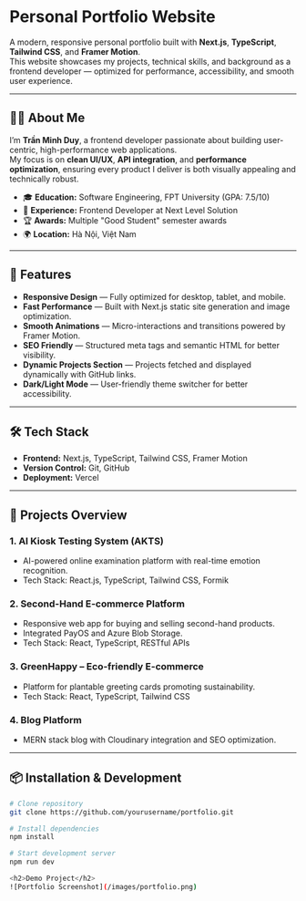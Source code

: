 # Personal Portfolio Website

A modern, responsive personal portfolio built with **Next.js**, **TypeScript**, **Tailwind CSS**, and **Framer Motion**.  
This website showcases my projects, technical skills, and background as a frontend developer — optimized for performance, accessibility, and smooth user experience.

---

## 👨‍💻 About Me

I’m **Trần Minh Duy**, a frontend developer passionate about building user-centric, high-performance web applications.  
My focus is on **clean UI/UX**, **API integration**, and **performance optimization**, ensuring every product I deliver is both visually appealing and technically robust.

- 🎓 **Education:** Software Engineering, FPT University (GPA: 7.5/10)
- 💼 **Experience:** Frontend Developer at Next Level Solution
- 🏆 **Awards:** Multiple "Good Student" semester awards
- 🌍 **Location:** Hà Nội, Việt Nam

---

## 🚀 Features

- **Responsive Design** — Fully optimized for desktop, tablet, and mobile.
- **Fast Performance** — Built with Next.js static site generation and image optimization.
- **Smooth Animations** — Micro-interactions and transitions powered by Framer Motion.
- **SEO Friendly** — Structured meta tags and semantic HTML for better visibility.
- **Dynamic Projects Section** — Projects fetched and displayed dynamically with GitHub links.
- **Dark/Light Mode** — User-friendly theme switcher for better accessibility.

---

## 🛠 Tech Stack

- **Frontend:** Next.js, TypeScript, Tailwind CSS, Framer Motion
- **Version Control:** Git, GitHub
- **Deployment:** Vercel

---

## 📂 Projects Overview

### 1. **AI Kiosk Testing System (AKTS)**

- AI-powered online examination platform with real-time emotion recognition.
- Tech Stack: React.js, TypeScript, Tailwind CSS, Formik

### 2. **Second-Hand E-commerce Platform**

- Responsive web app for buying and selling second-hand products.
- Integrated PayOS and Azure Blob Storage.
- Tech Stack: React, TypeScript, RESTful APIs

### 3. **GreenHappy – Eco-friendly E-commerce**

- Platform for plantable greeting cards promoting sustainability.
- Tech Stack: React, TypeScript, Tailwind CSS

### 4. **Blog Platform**

- MERN stack blog with Cloudinary integration and SEO optimization.

---

## 📦 Installation & Development

```bash
# Clone repository
git clone https://github.com/yourusername/portfolio.git

# Install dependencies
npm install

# Start development server
npm run dev

<h2>Demo Project</h2>
![Portfolio Screenshot](/images/portfolio.png)
```